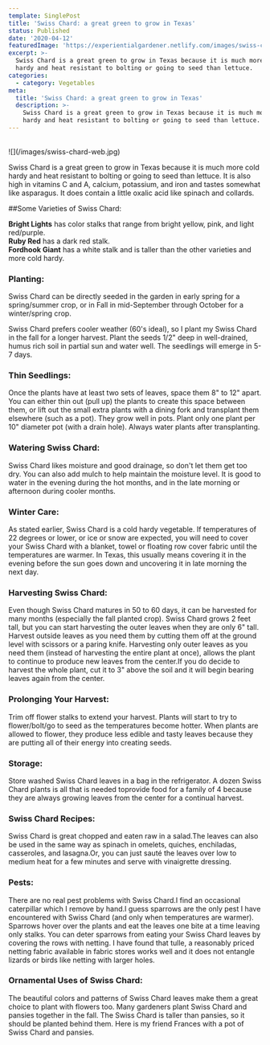 ```yaml
---
template: SinglePost
title: 'Swiss Chard: a great green to grow in Texas'
status: Published
date: '2020-04-12'
featuredImage: 'https://experientialgardener.netlify.com/images/swiss-chard-web.jpg'
excerpt: >-
  Swiss Chard is a great green to grow in Texas because it is much more cold
  hardy and heat resistant to bolting or going to seed than lettuce. 
categories:
  - category: Vegetables
meta:
  title: 'Swiss Chard: a great green to grow in Texas'
  description: >-
    Swiss Chard is a great green to grow in Texas because it is much more cold
    hardy and heat resistant to bolting or going to seed than lettuce.
---
```

<br>
![](/images/swiss-chard-web.jpg)

Swiss Chard is a great green to grow in Texas because it is much more cold hardy and heat resistant to bolting or going to seed than lettuce. It is also high in vitamins C and A, calcium, potassium, and iron and tastes somewhat like asparagus. It does contain a little oxalic acid like spinach and collards.

##Some Varieties of Swiss Chard:

**Bright Lights** has color stalks that range from bright yellow, pink, and light red/purple.\
**Ruby Red** has a dark red stalk.\
**Fordhook Giant** has a white stalk and is taller than the other varieties and more cold hardy.

### Planting:

Swiss Chard can be directly seeded in the garden in early spring for a spring/summer crop, or in Fall in mid-September through October for a winter/spring crop.

Swiss Chard prefers cooler weather (60's ideal), so I plant my Swiss Chard in the fall for a longer harvest. Plant the seeds 1/2" deep in well-drained, humus rich soil in partial sun and water well. The seedlings will emerge in 5-7 days.

### Thin Seedlings:

Once the plants have at least two sets of leaves, space them 8" to 12" apart. You can either thin out (pull up) the plants to create this space between them, or lift out the small extra plants with a dining fork and transplant them elsewhere (such as a pot). They grow well in pots. Plant only one plant per 10" diameter pot (with a drain hole). Always water plants after transplanting.

### Watering Swiss Chard:

Swiss Chard likes moisture and good drainage, so don't let them get too dry. You can also add mulch to help maintain the moisture level. It is good to water in the evening during the hot months, and in the late morning or afternoon during cooler months.

### Winter Care:

As stated earlier, Swiss Chard is a cold hardy vegetable. If temperatures of 22 degrees or lower, or ice or snow are expected, you will need to cover your Swiss Chard with a blanket, towel or floating row cover fabric until the temperatures are warmer. In Texas, this usually means covering it in the evening before the sun goes down and uncovering it in late morning the next day.

### Harvesting Swiss Chard:

Even though Swiss Chard matures in 50 to 60 days, it can be harvested for many months (especially the fall planted crop). Swiss Chard grows 2 feet tall, but you can start harvesting the outer leaves when they are only 6" tall. Harvest outside leaves as you need them by cutting them off at the ground level with scissors or a paring knife. Harvesting only outer leaves as you need them (instead of harvesting the entire plant at once), allows the plant to continue to produce new leaves from the center.If you do decide to harvest the whole plant, cut it to 3" above the soil and it will begin bearing leaves again from the center.

### Prolonging Your Harvest:

Trim off flower stalks to extend your harvest. Plants will start to try to flower/bolt/go to seed as the temperatures become hotter. When plants are allowed to flower, they produce less edible and tasty leaves because they are putting all of their energy into creating seeds.

### Storage:

Store washed Swiss Chard leaves in a bag in the refrigerator. A dozen Swiss Chard plants is all that is needed toprovide food for a family of 4 because they are always growing leaves from the center for a continual harvest.

### Swiss Chard Recipes:

Swiss Chard is great chopped and eaten raw in a salad.The leaves can also be used in the same way as spinach in omelets, quiches, enchiladas, casseroles, and lasagna.Or, you can just sauté the leaves over low to medium heat for a few minutes and serve with vinaigrette dressing.

### Pests:

There are no real pest problems with Swiss Chard.I find an occasional caterpillar which I remove by hand.I guess sparrows are the only pest I have encountered with Swiss Chard (and only when temperatures are warmer). Sparrows hover over the plants and eat the leaves one bite at a time leaving only stalks. You can deter sparrows from eating your Swiss Chard leaves by covering the rows with netting. I have found that tulle, a reasonably priced netting fabric available in fabric stores works well and it does not entangle lizards or birds like netting with larger holes.

### Ornamental Uses of Swiss Chard:

The beautiful colors and patterns of Swiss Chard leaves make them a great choice to plant with flowers too. Many gardeners plant Swiss Chard and pansies together in the fall. The Swiss Chard is taller than pansies, so it should be planted behind them. Here is my friend Frances with a pot of Swiss Chard and pansies.
